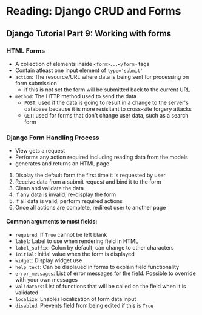 # Reading: Django CRUD and Forms
## Django Tutorial Part 9: Working with forms
### HTML Forms
* A collection of elements inside `<form>...</form>` tags
* Contain atleast one input element of `type='submit'`
* `action`: The resource/URL where data is being sent for processing on form submission
  * if this is not set the form will be submitted back to the current URL
* `method`: The HTTP method used to send the data
  * `POST`: used if the data is going to result in a change to the server's database because it is more resisitant to cross-site forgery attacks
  * `GET`: used for forms that don't change user data, such as a search form

### Django Form Handling Process
* View gets a request
* Performs any action required including reading data from the models
* generates and returns an HTML page

1. Display the default form the first time it is requested by user
2. Receive data from a submit request and bind it to the form
3. Clean and validate the data
4. If any data is invalid, re-display the form
5. If all data is valid, perform required actions
6. Once all actions are complete, redirect user to another page

#### Common arguments to most fields:
* `required`: If `True` cannot be left blank
* `label`: Label to use when rendering field in HTML
* `label_suffix`: Colon by default, can change to other characters
* `initial`: Initial value when the form is displayed
* `widget`: Display widget use
* `help_text`: Can be displaued in forms to explain field functionality
* `error_messages`: List of error messages for the field. Possible to override with your own messages
* `validators`: List of functions that will be called on the field when it is validated
* `localize`: Enables localization of form data input
* `disabled`: Prevents field from being edited if this is `True`
